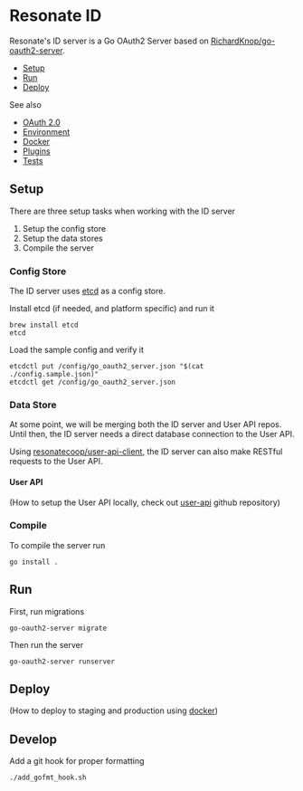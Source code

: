 # Resonate ID

Resonate's ID server is a Go OAuth2 Server based on [RichardKnop/go-oauth2-server](https://github.com/RichardKnop/go-oauth2-server).

* [Setup](#setup)
* [Run](#run)
* [Deploy](#deploy)

See also

* [OAuth 2.0](docs/oauth2.md)
* [Environment](docs/environment.md)
* [Docker](docs/docker.md)
* [Plugins](docs/plugins.md)
* [Tests](docs/tests.md)

## Setup

There are three setup tasks when working with the ID server

1. Setup the config store
2. Setup the data stores
3. Compile the server

### Config Store

The ID server uses [etcd](https://github.com/etcd-io/etcd) as a config store.

Install etcd (if needed, and platform specific) and run it

```
brew install etcd
etcd
```

Load the sample config and verify it

```
etcdctl put /config/go_oauth2_server.json "$(cat ./config.sample.json)"
etcdctl get /config/go_oauth2_server.json
```

### Data Store

At some point, we will be merging both the ID server and User API repos. Until then, the ID server needs a direct database connection to the User API.

Using [resonatecoop/user-api-client](https://github.com/resonatecoop/user-api-client), the ID server can also make RESTful requests to the User API.

#### User API

(How to setup the User API locally, check out [user-api](https://github.com/resonatecoop/user-api) github repository)

### Compile

To compile the server run

```
go install .
```

## Run

First, run migrations

```
go-oauth2-server migrate
```

Then run the server

```
go-oauth2-server runserver
```

## Deploy

(How to deploy to staging and production using [docker](docs/docker.md))

## Develop

Add a git hook for proper formatting
```
./add_gofmt_hook.sh
```
